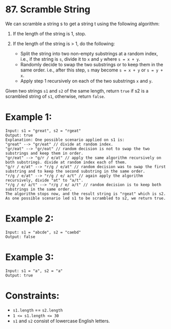 # 87. Scramble String

We can scramble a string s to get a string t using the following algorithm:

1. If the length of the string is 1, stop.

2. If the length of the string is > 1, do the following:
    - Split the string into two non-empty substrings at a random index, i.e., if the string is ```s```, divide it to ```x``` and ```y``` where ```s = x + y```.
    - Randomly decide to swap the two substrings or to keep them in the same order. i.e., after this step, ```s``` may become ```s = x + y``` or ```s = y + x```.
    - Apply step 1 recursively on each of the two substrings ```x``` and ```y```.

Given two strings ```s1``` and ```s2``` of the same length, return ```true``` if s2 is a scrambled string of ```s1```, otherwise, return ```false```.

# Example 1:
```
Input: s1 = "great", s2 = "rgeat"
Output: true
Explanation: One possible scenario applied on s1 is:
"great" --> "gr/eat" // divide at random index.
"gr/eat" --> "gr/eat" // random decision is not to swap the two substrings and keep them in order.
"gr/eat" --> "g/r / e/at" // apply the same algorithm recursively on both substrings. divide at random index each of them.
"g/r / e/at" --> "r/g / e/at" // random decision was to swap the first substring and to keep the second substring in the same order.
"r/g / e/at" --> "r/g / e/ a/t" // again apply the algorithm recursively, divide "at" to "a/t".
"r/g / e/ a/t" --> "r/g / e/ a/t" // random decision is to keep both substrings in the same order.
The algorithm stops now, and the result string is "rgeat" which is s2.
As one possible scenario led s1 to be scrambled to s2, we return true.
```

# Example 2:
```
Input: s1 = "abcde", s2 = "caebd"
Output: false
```

# Example 3:
```
Input: s1 = "a", s2 = "a"
Output: true
```

# Constraints:

- ```s1.length``` == ```s2.length```
- ```1 <= s1.length <= 30```
- ```s1``` and ```s2``` consist of lowercase English letters.
